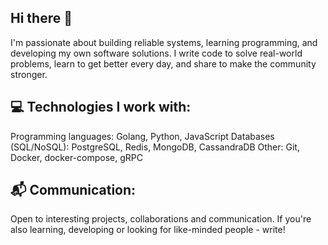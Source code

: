## Hi there 👋

I'm passionate about building reliable systems, learning programming, and developing my own software solutions. 
I write code to solve real-world problems, learn to get better every day, and share to make the community stronger.

## 💻 Technologies I work with:

Programming languages: Golang, Python, JavaScript
Databases (SQL/NoSQL): PostgreSQL, Redis, MongoDB, CassandraDB
Other: Git, Docker, docker-compose, gRPC

## 📬 Communication:

Open to interesting projects, collaborations and communication.
If you're also learning, developing or looking for like-minded people - write!

<!--
**s1leNce-dev/s1leNce-dev** is a ✨ _special_ ✨ repository because its `README.md` (this file) appears on your GitHub profile.

Here are some ideas to get you started:

- 🔭 I’m currently working on ...
- 🌱 I’m currently learning ...
- 👯 I’m looking to collaborate on ...
- 🤔 I’m looking for help with ...
- 💬 Ask me about ...
- 📫 How to reach me: ...
- 😄 Pronouns: ...
- ⚡ Fun fact: ...
-->

